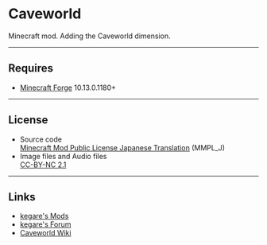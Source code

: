 # Caveworld
Minecraft mod. Adding the Caveworld dimension.

----
## Requires
* [Minecraft Forge](http://files.minecraftforge.net/) 10.13.0.1180+

----
## License
* Source code  
[Minecraft Mod Public License Japanese Translation](https://dl.dropboxusercontent.com/u/51943112/MMPL_J.txt) (MMPL_J)
* Image files and Audio files  
[CC-BY-NC 2.1](http://creativecommons.org/licenses/by-nc/2.1/)

----
## Links
* [kegare's Mods](http://kegare.github.io/)
* [kegare's Forum](http://forum.minecraftuser.jp/viewtopic.php?t=13399)
* [Caveworld Wiki](http://www26.atwiki.jp/minecraft/pages/1143.html)
